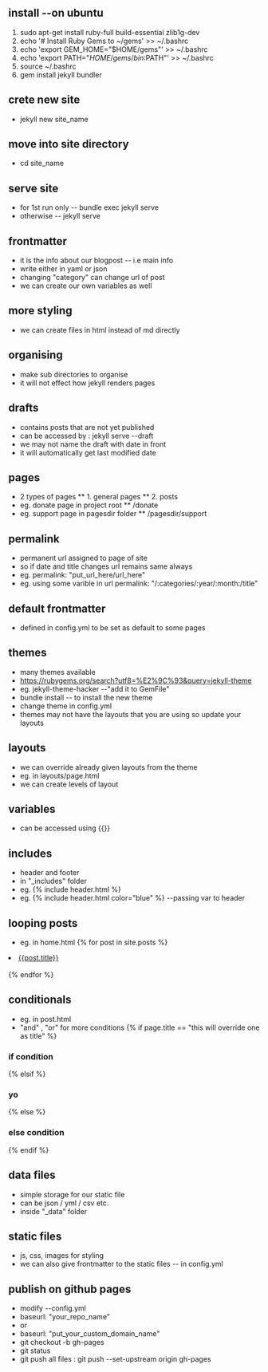 ## install --on ubuntu
1. sudo apt-get install ruby-full build-essential zlib1g-dev
2. echo '# Install Ruby Gems to ~/gems' >> ~/.bashrc
3. echo 'export GEM_HOME="$HOME/gems"' >> ~/.bashrc
4. echo 'export PATH="$HOME/gems/bin:$PATH"' >> ~/.bashrc
5. source ~/.bashrc
6. gem install jekyll bundler

## crete new site
* jekyll new site_name
## move into site directory
* cd site_name
## serve site
* for 1st run only -- bundle exec jekyll serve
* otherwise -- jekyll serve

## frontmatter
* it is the info about our blogpost -- i.e main info
* write either in yaml or json
* changing "category" can change url of post
* we can create our own variables as well

## more styling 
* we can create files in html instead of md directly

## organising
* make sub directories to organise
* it will not effect how jekyll renders pages

## drafts
* contains posts that are not yet published
* can be accessed by : jekyll serve --draft
* we may not name the draft with date in front
* it will automatically get last modified date

## pages
* 2 types of pages
** 1. general pages
** 2. posts
* eg. donate page in project root 
** /donate
* eg. support page in pagesdir folder
** /pagesdir/support

## permalink
* permanent url assigned to page of site
* so if date and title changes url remains same always
* eg. permalink: "put_url_here/url_here"
* eg. using some varible in url permalink: "/:categories/:year/:month:/title" 

## default frontmatter
* defined in config.yml to be set as default to some pages

## themes
* many themes available
* https://rubygems.org/search?utf8=%E2%9C%93&query=jekyll-theme
* eg. jekyll-theme-hacker --"add it to GemFile"
* bundle install -- to install the new theme
* change theme in config.yml
* themes may not have the layouts that you are using so update your layouts
 
## layouts
* we can override already given layouts from the theme
* eg. in layouts/page.html
* we can create levels of layout 

## variables
* can be accessed using {{}}

## includes
* header and footer 
* in "_includes" folder
* eg. {% include header.html %}
* eg. {% include header.html color="blue" %} --passing var to header

## looping posts
* eg. in home.html
{% for post in site.posts %}
<li><a href="{{ post.url }}">{{post.title}}</a></li> <br>
{% endfor %}

## conditionals
* eg. in post.html
* "and" , "or" for more conditions
{% if page.title == "this will override one as title" %}
<h3>if condition</h3>
{% elsif %}
<h3>yo</h3>
{% else %}
<h3>else condition</h3>
{% endif %}

## data files
* simple storage for our static file
* can be json / yml / csv etc.
* inside "_data" folder

## static files
* js, css, images for styling
* we can also give frontmatter to the static files -- in config.yml

## publish on github pages
* modify --config.yml
* baseurl: "your_repo_name" 
* or 
* baseurl: "put_your_custom_domain_name"
* git checkout -b gh-pages
* git status
* git push all files : git push --set-upstream origin gh-pages



